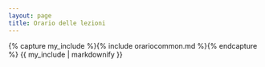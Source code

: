 ```yaml
---
layout: page
title: Orario delle lezioni
---
```



{% capture my_include %}{% include orariocommon.md %}{% endcapture %}
{{ my_include | markdownify }}